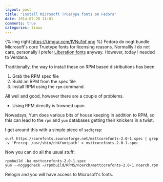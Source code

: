 ```yaml
---
layout: post
title: "Install Microsoft TrueType fonts on Fedora"
date: 2014-07-28 11:01
comments: true
categories: linux
---
```

{% img right https://i.imgur.com/IVNu1pf.png %} Fedora do nogt bundle Microsoft's core Truetype fonts for licensing reasons. Normallly I do not care, personally I prefer [Liberation fonts](https://fedorahosted.org/liberation-fonts/) anyway. However, today I needed to Verdana.
<!-- more -->

Traditionally, the way to install these on RPM based distributions has been:

1. Grab the RPM spec file
2. Build an RPM from the spec file
3. Install RPM using the `rpm` command.

All well and good, however there are a couple of problems.

- Using RPM directly is frowned upon

Nowadays, Yum does various bits of house keeping in addition to RPM, so this can lead to the `rpm` and `yum` databases getting their knickers in a twist.

I get around this with a simple piece of `sed`/`grep`:

```
curl https://corefonts.sourceforge.net/msttcorefonts-2.0-1.spec | grep -v 'Prereq: /usr/sbin/chkfontpath' > msttcorefonts-2.0-1.spec
```

Now you can do all the usual stuff:

```
rpmbuild -ba msttcorefonts-2.0-1.spec
yum --nogpgcheck ~/rpmbuild/RPMS/noarch/msttcorefonts-2.0-1.noarch.rpm
```

Relogin and you will have access to Microsoft's fonts.

